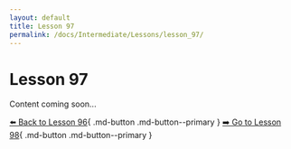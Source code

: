```yaml
---
layout: default
title: Lesson 97
permalink: /docs/Intermediate/Lessons/lesson_97/
---
```


# Lesson 97

Content coming soon...

[⬅️ Back to Lesson 96](lesson_96.md){ .md-button .md-button--primary }  [➡️ Go to Lesson 98](lesson_98.md){ .md-button .md-button--primary }
